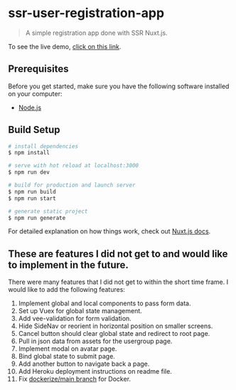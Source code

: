 # ssr-user-registration-app

> A simple registration app done with SSR Nuxt.js.

To see the live demo, [click on this link](https://ssr-user-registration-app.herokuapp.com/).

## Prerequisites

Before you get started, make sure you have the following software installed on your computer:

- [Node.js](https://nodejs.org/en/)

## Build Setup

```bash
# install dependencies
$ npm install

# serve with hot reload at localhost:3000
$ npm run dev

# build for production and launch server
$ npm run build
$ npm run start

# generate static project
$ npm run generate
```

For detailed explanation on how things work, check out [Nuxt.js docs](https://nuxtjs.org).

## These are features I did not get to and would like to implement in the future.
There were many features that I did not get to within the short time frame. I would like to add the following features:

1. Implement global and local components to pass form data.
1. Set up Vuex for global state management.
1. Add vee-validation for form validation.
1. Hide SideNav or reorient in horizontal position on smaller screens.
1. Cancel button should clear global state and redirect to root page.
1. Pull in json data from assets for the usergroup page.
1. Implement modal on avatar page.
1. Bind global state to submit page.
1. Add another button to navigate back a page.
1. Add Heroku deployment instructions on readme file.
1. Fix [dockerize/main branch](https://github.com/jwhy89/ssr-user-registration-app/tree/dockerize/main) for Docker.
